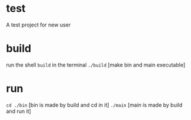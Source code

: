 # test
A test project for new user

# build
run the shell `build` in the terminal
`./build`	[make bin and main executable]

# run
`cd ./bin` 	[bin is made by build and cd in it]
`./main`	[main is made by build and run it]
